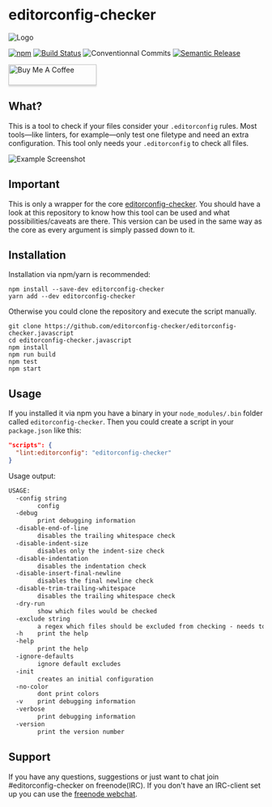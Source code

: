 # editorconfig-checker

![Logo](docs/logo.png)

[![npm](https://img.shields.io/npm/v/editorconfig-checker.svg)](https://www.npmjs.com/package/editorconfig-checker)
[![Build Status](https://github.com/editorconfig-checker/editorconfig-checker.javascript/actions/workflows/ci.yml/badge.svg?branch=master)](https://github.com/editorconfig-checker/editorconfig-checker.javascript/actions/workflows/ci.yml)
![[Conventionnal Commits](https://conventionalcommits.org)](https://img.shields.io/badge/Conventional%20Commits-1.0.0-yellow.svg)
[![Semantic Release](https://img.shields.io/badge/%20%20%F0%9F%93%A6%F0%9F%9A%80-semantic--release-e10079.svg)](https://github.com/semantic-release/semantic-release)

<a href="https://www.buymeacoffee.com/mstruebing" target="_blank"><img src="https://www.buymeacoffee.com/assets/img/custom_images/orange_img.png" alt="Buy Me A Coffee" style="height: 41px !important;width: 174px !important;box-shadow: 0px 3px 2px 0px rgba(190, 190, 190, 0.5) !important;-webkit-box-shadow: 0px 3px 2px 0px rgba(190, 190, 190, 0.5) !important;" ></a>

## What?

This is a tool to check if your files consider your `.editorconfig` rules.
Most tools—like linters, for example—only test one filetype and need an extra configuration.
This tool only needs your `.editorconfig` to check all files.

![Example Screenshot](docs/screenshot.png)

## Important

This is only a wrapper for the core [editorconfig-checker](https://github.com/editorconfig-checker/editorconfig-checker).
You should have a look at this repository to know how this tool can be used and what possibilities/caveats are there.
This version can be used in the same way as the core as every argument is simply passed down to it.

## Installation

Installation via npm/yarn is recommended:

```shell
npm install --save-dev editorconfig-checker
yarn add --dev editorconfig-checker
```

Otherwise you could clone the repository and execute the script manually.

```shell
git clone https://github.com/editorconfig-checker/editorconfig-checker.javascript
cd editorconfig-checker.javascript
npm install
npm run build
npm test
npm start
```

## Usage

If you installed it via npm you have a binary in your `node_modules/.bin` folder called `editorconfig-checker`.
Then you could create a script in your `package.json` like this:

```json
"scripts": {
  "lint:editorconfig": "editorconfig-checker"
}
```

Usage output:

```txt
USAGE:
  -config string
        config
  -debug
        print debugging information
  -disable-end-of-line
        disables the trailing whitespace check
  -disable-indent-size
        disables only the indent-size check
  -disable-indentation
        disables the indentation check
  -disable-insert-final-newline
        disables the final newline check
  -disable-trim-trailing-whitespace
        disables the trailing whitespace check
  -dry-run
        show which files would be checked
  -exclude string
        a regex which files should be excluded from checking - needs to be a valid regular expression
  -h    print the help
  -help
        print the help
  -ignore-defaults
        ignore default excludes
  -init
        creates an initial configuration
  -no-color
        dont print colors
  -v    print debugging information
  -verbose
        print debugging information
  -version
        print the version number
```

## Support

If you have any questions, suggestions or just want to chat join #editorconfig-checker on freenode(IRC).
If you don't have an IRC-client set up you can use the [freenode webchat](https://webchat.freenode.net/?channels=editorconfig-checker).
